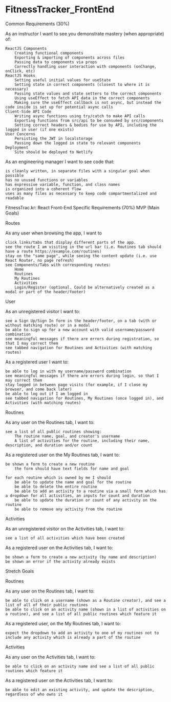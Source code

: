 # FitnessTracker_FrontEnd

Common Requirements (30%)

As an instructor I want to see you demonstrate mastery (when appropriate) of:

    ReactJS Components
        Creating functional components
        Exporting & importing of components across files
        Passing data to components via props
        Correctly handling user interaction with components (onChange, onClick, etc)
    ReactJS Hooks
        Setting useful initial values for useState
        Setting state in correct components (closest to where it is necessary)
        Passing state values and state setters to the correct components
        Using useEffect to fetch API data in the correct components
        Making sure the useEffect callback is not async, but instead the code inside is set up for potential async calls
    Client-Side API Code
        Writing async functions using try/catch to make API calls
        Exporting functions from src/api to be consumed by src/components
        Setting correct headers & bodies for use by API, including the logged in user (if one exists)
    User Concerns
        Persisting the JWT in localstorage
        Passing down the logged in state to relevant components
    Deployment
        Site should be deployed to Netlify

As an engineering manager I want to see code that:

    is cleanly written, in separate files with a singular goal when possible
    has no unused functions or variables
    has expressive variable, function, and class names
    is organized into a coherent flow
    uses as many files as necessary to keep code compartmentalized and readable

FitnessTrac.kr: React Front-End Specific Requirements (70%)
MVP (Main Goals)

Routes

As any user when browsing the app, I want to

    click links/tabs that display different parts of the app.
    see the route I am visiting in the url bar (i.e. Routines tab should have a route https://example.com/routines)
    stay on the "same page", while seeing the content update (i.e. use React Router, no page refresh)
    see Components/Tabs with corresponding routes:
        Home
        Routines
        My Routines
        Activities
        Login/Register (optional. Could be alternatively created as a modal or part of the header/footer)

User

As an unregistered visitor I want to:

    see a Sign Up/Sign In form in the header/footer, on a tab (with or without matching route) or in a modal
    be able to sign up for a new account with valid username/password combination
    see meaningful messages if there are errors during registration, so that I may correct them
    see tabbed navigation for Routines and Activities (with matching routes)

As a registered user I want to:

    be able to log in with my username/password combination
    see meaningful messages if there are errors during login, so that I may correct them
    stay logged in between page visits (for example, if I close my browser, and come back later)
    be able to log out if I am logged in
    see tabbed navigation for Routines, My Routines (once logged in), and Activities (with matching routes)

Routines

As any user on the Routines tab, I want to:

    see a list of all public routines showing:
        The routine name, goal, and creator's username
        A list of activities for the routine, including their name, description, and duration and/or count

As a registered user on the My Routines tab, I want to:

    be shown a form to create a new routine
        the form should have text fields for name and goal

    for each routine which is owned by me I should
        be able to update the name and goal for the routine
        be able to delete the entire routine
        be able to add an activity to a routine via a small form which has a dropdown for all activities, an inputs for count and duration
        be able to update the duration or count of any activity on the routine
        be able to remove any activity from the routine

Activities

As an unregistered visitor on the Activities tab, I want to:

    see a list of all activities which have been created

As a registered user on the Activities tab, I want to:

    be shown a form to create a new activity (by name and description)
    be shown an error if the activity already exists

Stretch Goals

Routines

As any user on the Routines tab, I want to:

    be able to click on a username (shown as a Routine creator), and see a list of all of their public routines
    be able to click on an activity name (shown in a list of activities on a routine), and see a list of all public routines which feature it

As a registered user, on the My Routines tab, I want to:

    expect the dropdown to add an activity to one of my routines not to include any activity which is already a part of the routine

Activities

As any user on the Activities tab, I want to:

    be able to click on an activity name and see a list of all public routines which feature it

As a registered user on the Activities tab, I want to:

    be able to edit an existing activity, and update the description, regardless of who owns it
